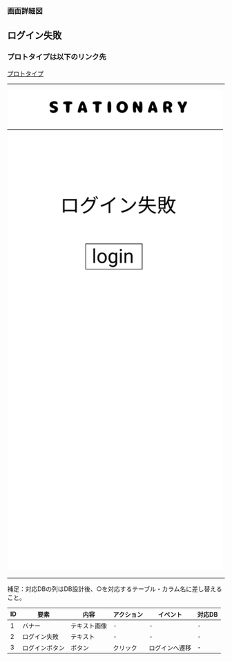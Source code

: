 ### 画面詳細図
## ログイン失敗
### プロトタイプは以下のリンク先
[プロトタイプ](https://www.figma.com/file/YN8g4ahM3raStzCZMDXhNA/stationary?node-id=1%3A2)
*****
<img src="../img/ログイン失敗.png" width="500">

*****
補足：対応DBの列はDB設計後、○を対応するテーブル・カラム名に差し替えること。

| ID | 要素 | 内容 | アクション | イベント | 対応DB |
|----|------|-----|------------|---------|-------|
|1   |バナー　　　　|テキスト画像|-      |-        　　|-      |
|2   |ログイン失敗　|テキスト　　|-    　|-        　　|-      |
|3   |ログインボタン|ボタン　　　|クリック|ログインへ遷移|-      |

